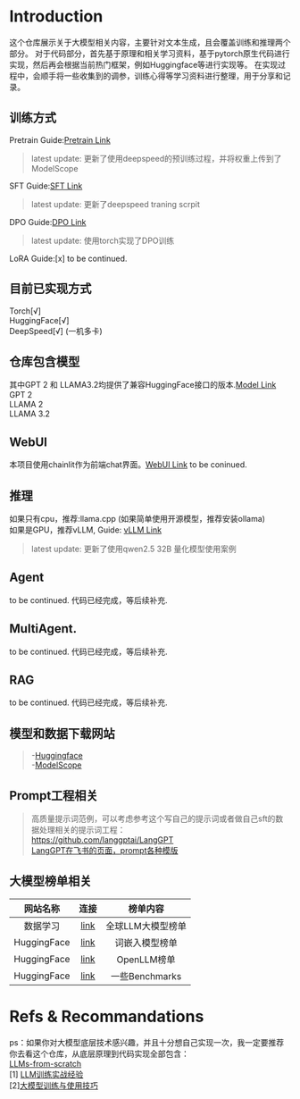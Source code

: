 # Introduction
这个仓库展示关于大模型相关内容，主要针对文本生成，且会覆盖训练和推理两个部分。
对于代码部分，首先基于原理和相关学习资料，基于pytorch原生代码进行实现，然后再会根据当前热门框架，例如Huggingface等进行实现等。
在实现过程中，会顺手将一些收集到的调参，训练心得等学习资料进行整理，用于分享和记录。

## 训练方式<br>
Pretrain Guide:[Pretrain Link](pretrain) <br>
> latest update: 更新了使用deepspeed的预训练过程，并将权重上传到了ModelScope

SFT Guide:[SFT Link](sft) <br>
> latest update: 更新了deepspeed traning scrpit

DPO Guide:[DPO Link](dpo) <br>
> latest update: 使用torch实现了DPO训练
 
LoRA Guide:[x] to be continued. <br>

## 目前已实现方式
Torch[√] <br>
HuggingFace[√]<br>
DeepSpeed[√] (一机多卡)<br>

## 仓库包含模型
其中GPT 2 和 LLAMA3.2均提供了兼容HuggingFace接口的版本.[Model Link](model)<br>
GPT 2<br>
LLAMA 2<br>
LLAMA 3.2<br>

## WebUI
本项目使用chainlit作为前端chat界面。[WebUI Link](webui) to be coninued.

## 推理
如果只有cpu，推荐:llama.cpp (如果简单使用开源模型，推荐安装ollama)<br>
如果是GPU，推荐vLLM, Guide: [vLLM Link](inference/vllm/readme.md)<br>
> latest update: 更新了使用qwen2.5 32B 量化模型使用案例

## Agent
to be continued. 代码已经完成，等后续补充.

## MultiAgent.
to be continued. 代码已经完成，等后续补充.

## RAG
to be continued. 代码已经完成，等后续补充.


## 模型和数据下载网站
> -[Huggingface](https://huggingface.co/models) <br>
> -[ModelScope](https://modelscope.cn)<br>

## Prompt工程相关
> 高质量提示词范例，可以考虑参考这个写自己的提示词或者做自己sft的数据处理相关的提示词工程：<br>
> https://github.com/langgptai/LangGPT<br>
> [LangGPT在飞书的页面，prompt各种模版](https://langgptai.feishu.cn/wiki/S8ZmwcW3aishrAklZMDcpBsmndb)<br>


## 大模型榜单相关
|网站名称|连接|榜单内容|
|:----:|:----:|:----:|
|数据学习|[link](https://www.datalearner.com/ai-models/leaderboard/datalearner-llm-leaderboard)|全球LLM大模型榜单|
|HuggingFace|[link](https://huggingface.co/spaces/mteb/leaderboard)|词嵌入模型榜单|
|HuggingFace|[link](https://huggingface.co/spaces/open-llm-leaderboard/open_llm_leaderboard)|OpenLLM榜单|
|HuggingFace|[link](https://huggingface.co/spaces?sort=trending&search=benchmark)|一些Benchmarks|

# Refs & Recommandations
ps：如果你对大模型底层技术感兴趣，并且十分想自己实现一次，我一定要推荐你去看这个仓库，从底层原理到代码实现全部包含：<br>
[LLMs-from-scratch](https://github.com/rasbt/LLMs-from-scratch)<br>
[1] [LLM训练实战经验](https://techdiylife.github.io/big-model-training/deepspeed/LLM-state-of-GPT.html#%E9%97%AE%E9%A2%981gpt%E6%A8%A1%E5%9E%8B%E6%98%AF%E5%A6%82%E4%BD%95%E8%AE%AD%E7%BB%83%E7%9A%84) <br>
[2][大模型训练与使用技巧](https://techdiylife.github.io/big-model-training/deepspeed/LLM-state-of-GPT.html#%E9%97%AE%E9%A2%981gpt%E6%A8%A1%E5%9E%8B%E6%98%AF%E5%A6%82%E4%BD%95%E8%AE%AD%E7%BB%83%E7%9A%84)<br>
